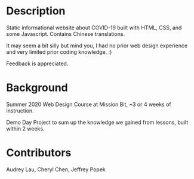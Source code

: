 # Description
Static informational website about COVID-19 built with HTML, CSS, and some Javascript. Contains Chinese translations.

It may seem a bit silly but mind you, I had no prior web design experience and very limited prior coding knowledge. :)

Feedback is appreciated.

# Background
Summer 2020 Web Design Course at Mission Bit, ~3 or 4 weeks of instruction. 

Demo Day Project to sum up the knowledge we gained from lessons, built within 2 weeks.

# Contributors
Audrey Lau, Cheryl Chen, Jeffrey Popek

